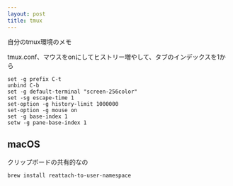 ```yaml
---
layout: post
title: tmux
---
```


自分のtmux環境のメモ

tmux.conf、マウスをonにしてヒストリー増やして、タブのインデックスを1から
```
set -g prefix C-t
unbind C-b
set -g default-terminal "screen-256color"
set -sg escape-time 1
set-option -g history-limit 1000000
set-option -g mouse on
set -g base-index 1
setw -g pane-base-index 1
```

## macOS
クリップボードの共有的なの
```
brew install reattach-to-user-namespace
```
